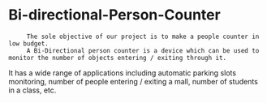 # Bi-directional-Person-Counter

         The sole objective of our project is to make a people counter in low budget.  
         A Bi-Directional person counter is a device which can be used to monitor the number of objects entering / exiting through it. 
It has a wide range of applications including automatic 
parking slots monitoring, 
number of people entering / exiting a mall,
number of students in a class, etc.
